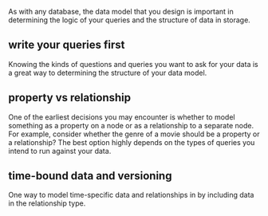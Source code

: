 As with any database, the data model that you design is important in determining the logic of your queries and the structure of data in storage.

## write your queries first
Knowing the kinds of questions and queries you want to ask for your data is a great way to determining the structure of your data model.

## property vs relationship
One of the earliest decisions you may encounter is whether to model something as a property on a node or as a relationship to a separate node. For example, consider whether the genre of a movie should be a property or a relationship? The best option highly depends on the types of queries you intend to run against your data.

## time-bound data and versioning
One way to model time-specific data and relationships in by including data in the relationship type.